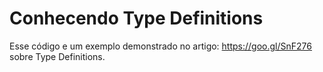 # Conhecendo Type Definitions

Esse código e um exemplo demonstrado no artigo: https://goo.gl/SnF276 sobre Type Definitions.
